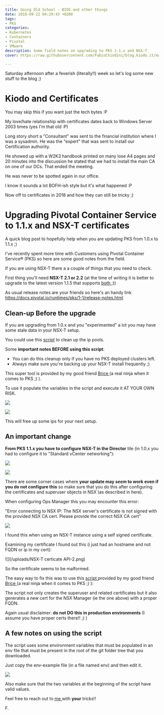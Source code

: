 ```yaml
---
title: Going Old School - BIOS and other things
date: 2018-09-22 04:29:43 +0200
tags:
- PKS
categories:
- Kubernetes
- Containers
- Pivotal
- VMware
description: Some field notes on upgrading to PKS 1.1.x and NSX-T
cover: https://raw.githubusercontent.com/FabioChiodini/blog.kiodo.it/master/images/certificates-certificates-certificates.jpg

---
```

Saturday afternoon after a feverish (literally!!) week so let's log some new stuff to the blog ;)

# Kiodo and Certificates

You may skip this if you want just the tech bytes :P

My love/hate relationship with certificates dates back to Windows Server 2003 times (yes I'm that old :P)

Long story short a "Consultant" was sent to the financial institution where I was a sysadmin. He was the "expert" that was sent to install our Certification authority.

He showed up with a W2K3 handbook printed on many lose A4 pages and 20 minutes into the discussion he stated that we had to install the main CA on one of our DCs. That ended the meeting.

He was never to be spotted again in our office.

I know it sounds a lot BOFH-ish style but it's what happened :P

Now off to certificates in 2018 and how they can still be tricky ;)

# Upgrading Pivotal Container Service to 1.1.x and NSX-T certificates

A quick blog post to hopefully help when you are updating PKS from 1.0.x to 1.1.x ;)

I've recently spent more time with Customers using Pivotal Container Service® (PKS) so here are some good notes from the field.

If you are using NSX-T there a a couple of things that you need to check.

First thing you'll need **NSX-T 2.1 or 2.2** (at the time of writing it is better to upgrade to the latest version 1.1.5 that supports [both ](https://docs.pivotal.io/runtimes/pks/1-1/release-notes.html#v1.1.5);))

As usual release notes are your friends so here's an handy link https://docs.pivotal.io/runtimes/pks/1-1/release-notes.html

## Clean-up Before the upgrade

If you are upgrading from 1.0.x and you "experimented" a lot you may have some stale data in your NSX-T setup.

You could use this [script](https://github.com/bdereims/pks-prep/blob/master/nsx-t/99-cleanup.sh) to clean up the ip pools.

Some **important notes BEFORE using this script**:

* You can do this  cleanup only if you have no PKS deployed clusters left.
* Always make sure you're backing up your NSX-T install frequently ;)

This super tool is provided by my good friend [Brice ](https://twitter.com/bdereims)(a real ninja when it comes to PKS ;) ).

To use it populate the variables in the script and execute it AT YOUR OWN RISK.

![](/uploads/CleanIPPools.png)

![](/uploads/CleanIPPools-2.png)

This will free up some ips for your next setup.

## An important change

**From PKS 1.1.x you have to configure NSX-T in the Director** tile (in 1.0.x you had to configure it to "Standard vCenter networking"):

![](/uploads/DirectorNSXT.png)

![](/uploads/DirectorNSXT-2.png)

There are some corner cases where **your update may _seem_ to work even if you do not configure this** so make sure that you do this after configuring the certificates and superuser objects in NSX (as described in here).

When configuring Ops Manager this you may encounter this error:

"Error connecting to NSX IP: The NSX server's certificate is not signed with the provided NSX CA cert. Please provide the correct NSX CA cert"

![](/uploads/ErrorNSXTCertificate.png)

I found this when using an NSX-T instance using a self signed certificate.

Examining my certificate I found out this (i just had an hostname and not FQDN or ip in my cert):

![](/uploads/NSX-T certicate API-2.png)

So the certificate seems to be malformed.

The easy way to fix this was to use this [script ](https://github.com/bdereims/pks-prep/blob/master/nsx-t/4-nsx-cert.sh)provided by my good friend [Brice ](https://twitter.com/bdereims)(a real ninja when it comes to PKS ;) ):

The script not only creates the superuser and related certificates but it also generates a new cert for the NSX Manager (ie the one above) with a proper FQDN.

Again usual disclaimer: **do not DO this in production environments** (I assume you have proper certs there!! ;) )

## A few notes on using the script

The script uses some environment variables that must be populated in an env file that must be present in the root of the git folder tree that you downloaded.

Just copy the env-example file (in a file named env) and then edit it.

![](/uploads/envBrice.png)

Also make sure that the two variables at the beginning of the script have valid values.

Feel free to reach out to [me ](@FabioChiodini)with **your** tricks!!

F.
